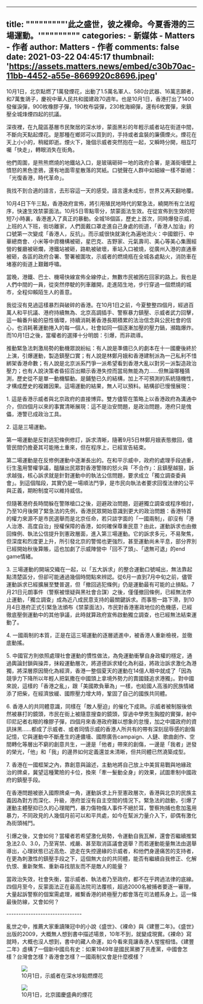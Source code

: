 
---
title: """""""""'此之盛世，彼之裸命。今夏香港的三場運動。'"""""""""
categories: 
    - 新媒体
    - Matters - 作者
author: Matters - 作者
comments: false
date: 2021-03-22 04:45:17
thumbnail: 'https://assets.matters.news/embed/c30b70ac-11bb-4452-a55e-8669920c8696.jpeg'
---

<div>   
<p>10月1日，北京點燃了1萬發煙花，出動了1.5萬名軍人、580台武器、16萬志願者，和7萬隻鴿子，慶祝中華人民共和國建政70週年。也是10月1日，香港打出了1400發催淚彈，900枚橡膠子彈，190枚布袋彈，230枚海綿彈，還有6枚實彈，來鎮壓全城烽煙四起的抗議。</p><p>深夜裡，在九龍區基層市民聚居的深水埗，蒙面黑衫的年輕示威者站在街道中間，不斷向天點起煙花。是那種在鄉郊可以買到的，手持或者盒裝的廉價煙火。煙花在天上小小的，稍縱即逝。煙火下，幾個示威者突然抱在一起，又瞬時分開，相互叮囑「快走」，轉眼消失在街角。</p><p>他們周圍，是熊熊燃燒的地鐵站入口，是玻璃砸碎一地的政府合署，是滿街墻壁上憤怒的黑色塗鴉，還有地面零星散落的冥紙。口號聲在人群中如細線一樣不斷絕：「光復香港，時代革命」。</p><p>我找不到合適的語言，去形容這一天的感受。語言還未成形，世界又再天翻地覆。</p><p>10月4日下午三點，香港政府宣佈，將引用殖民地時代的緊急法，繞開所有立法程序，快速生效禁蒙面法。10月5日零點零分，禁蒙面法生效。在從宣佈到生效的短短7小時裏，香港進入了真正的暴動。全城18個區，歷史上首次，同時爆發示威，上班的人下班，街坊離家，人們面戴口罩走進自己身處的街道，「香港人加油」的口號第一次變成「香港人，反抗」。而示威很快就演化為遍地流火：中國銀行、中華總商會、小米等中資機構被砸，星巴克、吉野家、元氣壽司、美心等美心集團經營的餐廳被砸爛，港鐵站被砸，路軌被破壞，車站入口被燒，從廣州入港的直通車被砸，各區的政府合署、警署被圍攻，示威者的燃燒瓶在全城各處點火，消防車在堵塞的街道上艱難呼嘯。<strong> </strong></p><p>當晚，港鐵、巴士、機場快線宣佈全線停止，無數市民被困在回家的路上。我也是人們中間的一員，從突然停駛的列車離開，走進陌生地，步行穿過一個燃燒的城市，全程仰賴陌生人的善意。</p><p>我從沒有見過這樣暴烈與破碎的香港。在10月1日之前，今夏整整四個月，經過百萬人和平抗議、港府持續無為、北京高調插手、警察暴力鎮壓、示威者武力回擊，這一輪番升級的惡性循環，持續消耗著香港長期積累的法治信念與公民社會的信心，也消耗著運動捲入的每一個人，社會如同一個逐漸加壓的壓力鍋，瀕臨爆炸。而10月1日之後，當權者的選擇十分明朗：引爆，而非疏導。 </p><p>推動緊急法刺激局勢的動機眾說紛紜：有人說是準備已久的劇本在十一國慶後終於上演，引爆運動，製造鎮壓口實；有人說是林鄭月娥和香港建制派為一己私利不惜綁架香港命數；有人說是北京派系鬥爭一派希望看到香港大亂以對另一派製造政治壓力；也有人說決策者昏招百出顯示香港失控而當局無能為力……但無論哪種猜測，歷史從不是單一動機驅動。是鋪墊已久的結構，加上不可預測的系統隨機性，才構成歷史的複雜因果。這場運動的結果，無人可以預料。結構卻已慢慢展現：</p><p>1. 這是香港示威者與北京政府的直接博弈。雙方儘管在策略上以香港政府為溝通中介，但四個月以來的事實清晰展現：這不是治安問題，是政治問題，港府只是傀儡，港警已成政治工具。</p><p>2. 這是三場運動。</p><p>第一場運動是反對逃犯條例修訂，訴求清晰，隨著9月5日林鄭月娥表態撤回，儘管民間仍擔憂其可能捲土重來，但在程序上，已經宣告結束。</p><p>第二場運動是在反修例運動中逐漸長出的。在和平示威中，政府的處理手段過重，衍生濫用警權爭議，醞釀出民眾對香港警隊的怒火與「不合作」：且鎮壓越狠，訴求越強，核心訴求就是針對運動中的執法公信問題，要求成立「獨立調查委員會」。到這個階段，其實仍是一場順法鬥爭，是市民向執法者要求回復法律的公平與正義，期盼制度可以維持威信。</p><p>但隨著港府長時間躲在警隊槍口之後，迴避政治問題，迴避獨立調查或程序檢討，乃至10月後開了緊急法的先例，香港民眾開始意識到更大的政治問題：香港特首的權力來源不是市民選舉而是北京任命，若只談字面的「一國兩制」，卻沒有「港人治港、高度自治」授權保障的香港，如何確保尊重民意？由此，運動訴求也由撤回條例、執法公信提升到憲政層面，進入第三場運動。它的訴求多元，不易聚焦，但深度和烈度更上升，所引發北京的警惕也更強烈，甚至運動尚未平息，部分界別已經開始秋後算賬，這也加劇了示威陣營中「回不了頭」、「退無可退」的end game情緒。</p><p>3. 三場運動的開端交織在一起，以「五大訴求」的整合運動口號喊出，無法靠起點清楚區分，但卻可能通過幾個時間點來辨認。從6月一直到7月中旬之前，儘管運動訴求已經擴展至雙普選，但「撤回逃犯條例」仍是運動最有可能的止損點。7月21日元朗事件（警察被懷疑與黑社會合謀）之後，僅僅撤回條例，已經無法停止運動，「獨立調查」成為近八成民意支持的最關鍵訴求。而事態一路下滑，到10月4日港府正式引緊急法頒布《禁蒙面法》，市民對香港憲政地位的危機感，已經徹底壓倒運動中的其他爭議，此時就算政府宣佈啟動獨立調查，也已經無法結束運動了。</p><p>4. 一國兩制的本質，正是在這三場運動的逐層遞進中，被香港人重新檢視，並徹底動搖。</p><p>5. 中國官方則依照處理社會運動的慣性做法，為免運動衝擊自身政權的穩定，通過輿論封鎖與操弄，抹殺運動層次，將道德訴求矮化為利益，將政治訴求激化為港獨，將深層原因簡化為經濟，香港一整個夏天的運動在14億人眼中就成了「因為競爭力下降所以年輕人把氣撒在中國頭上拿境外勢力的賣國錢追求港獨」。對中國來說，這樣的「香港之亂」，跟「美國欺負華為」一樣，也給國人高漲的民族情緒添了把柴，在經濟放緩、國際壓力增大時，鞏固了自己的國族共同體。</p><p>6. 香港人的共同體意識，同樣在「敵人壓迫」的催化下成熟。示威者被制服後依然被暴打的鏡頭，市民在街上被隨意搜查的鏡頭，穿過中學男生胸膛的實彈，射中印尼記者右眼的橡膠子彈，四個月來香港政府難以想象的怠慢，加之中國政府的資訊抹黑……都成了示威者、或者同情示威的香港人所共有的帶有深刻屈辱感的創傷記憶，它與運動中不斷產生的連儂墻、國際廣告campaign、人鏈、歌曲創作、空間轉化等層出不窮的創意共生，一邊是「他者」帶來的創傷，一邊是「我者」迸發的榮光，「他」和「我」的邊界如何定義還並未清晰，但共同體已然澆築成型。</p><p>7. 香港在一國框架之內，靠創意與論述，主動地將自己放上中美貿易戰與地緣政治的牌桌，冀望這種驚險的卡位，換來「牽一髮動全身」的效果，試圖牽制中國政府的鎮壓手段。</p><p>在香港問題被嵌入國際牌桌一角，運動訴求上升至憲政層次，香港與北京的民族主義因為對方而深化、升級，港府並沒有自主空間的情況下。緊急法的啟動，引爆了運動主體壓抑已久的心理閥門，暴力傷物傷人事件不絕於耳，警察拘捕也愈加濫用暴力，不同政見的人幾個月前可以和平共處，如今在幫派力量介入下，卻偶有激化為街頭械鬥。</p><p>引爆之後，又會如何？當權者若希望激化局勢，令運動自我瓦解，還會否繼續推緊急法2.0、3.0，乃至宵禁、戒嚴、甚至取消區議會選舉？而若運動能量無法由選舉導出，心理狀態已近高危、遊走在失控邊緣的示威者，和他們身邊痛苦的支持者，在更為刺激性的鎮壓手段之下，這個無大台的共同體，能否有繼續自我修正、化解仇恨、重新聚焦、重新尋找朋友而不是敵人的能量？</p><p>當政治失效，社會失衡，當示威者、執法者乃至政府，都不在乎跨過法律的底線。四個月至今，反蒙面法正在最高法院司法覆核，超過2000名被捕者要逐一審理，大量起訴警察的個案需處理，維繫香港的終極壓力都會落在司法體系身上。這一條最後防線，又會如何？</p><p>-------------------------------</p><p>亂世之中，推薦大家重讀陳冠中的小說《盛世》、《裸命》與《建豐二年》。《盛世》出版的2009，大概無人想到書中描述場景，10年不到，就變成現實。《裸命》寫就時，大概也沒人想到，書中的藏人命運，如今看來竟讓香港人惺惺相惜。《建豐二年》虛構了一個新中國烏有史：如果1949年是國民黨勝了共產黨，中國會怎樣？台灣會怎樣？香港會怎樣？一國兩制又會是什麼模樣？</p><figure class="image"><img src="https://assets.matters.news/embed/c30b70ac-11bb-4452-a55e-8669920c8696.jpeg" data-asset-id="c30b70ac-11bb-4452-a55e-8669920c8696" referrerpolicy="no-referrer"><figcaption><span>10月1日，示威者在深水埗點燃煙花</span></figcaption></figure><figure class="image"><img src="https://assets.matters.news/embed/bd7f3d3a-38d9-44d0-bf0f-b0f2848e52e7.jpg" data-asset-id="bd7f3d3a-38d9-44d0-bf0f-b0f2848e52e7" referrerpolicy="no-referrer"><figcaption><span>10月1日，北京國慶盛典的煙花</span></figcaption></figure>  
</div>
            